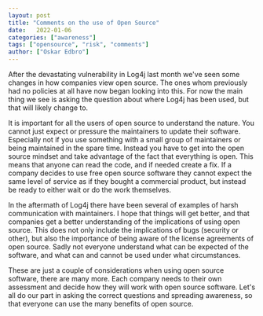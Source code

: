 ```yaml
---
layout: post
title: "Comments on the use of Open Source"
date:   2022-01-06
categories: ["awareness"]
tags: ["opensource", "risk", "comments"]
author: ["Oskar Edbro"]
---
```


After the devastating vulnerability in Log4j last month we've seen some changes in how companies view open source. The ones whom previously had no policies at all have now began looking into this. For now the main thing we see is asking the question about where Log4j has been used, but that will likely change to. 

It is important for all the users of open source to understand the nature. You cannot just expect or pressure the maintainers to update their software. Especially not if you use something with a small group of maintainers or being maintained in the spare time. Instead you have to get into the open source mindset and take advantage of the fact that everything is open. This means that anyone can read the code, and if needed create a fix. If a company decides to use free open source software they cannot expect the same level of service as if they bought a commercial product, but instead be ready to either wait or do the work themselves.

In the aftermath of Log4j there have been several of examples of harsh communication with maintainers. I hope that things will get better, and that  companies get a better understanding of the implications of using open source. This does not only include the implications of bugs (security or other), but also the importance of being aware of the license agreements of open source. Sadly not everyone understand what can be expected of the software, and what can and cannot be used under what circumstances.

These are just a couple of considerations when using open source software, there are many more. Each company needs to their own assessment and decide how they will work with open source software. Let's all do our part in asking the correct questions and spreading awareness, so that everyone can use the many benefits of open source. 